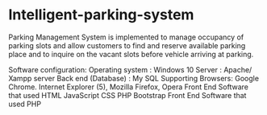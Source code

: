# Intelligent-parking-system
Parking Management System is implemented to manage occupancy of parking slots and allow customers to find and reserve available parking place and to inquire on the vacant slots before vehicle arriving at parking.

Software configuration:
Operating system		 : Windows 10
Server               : Apache/ Xampp server
Back end (Database)	 : My SQL
Supporting Browsers:
Google Chrome. Internet Explorer (5), Mozilla Firefox, Opera
Front End Software that used
HTML
JavaScript
CSS
PHP
Bootstrap
Front End Software that used
PHP
